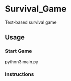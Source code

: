 # Survival_Game
Text-based survival game

## Usage

### Start Game
python3 main.py

### Instructions
